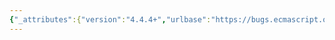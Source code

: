 ```yaml
---
{"_attributes":{"version":"4.4.4+","urlbase":"https://bugs.ecmascript.org/","maintainer":"dherman@mozilla.com"},"bug":{"bug_id":1451,"creation_ts":"2013-04-26 04:00:00 -0700","short_desc":"15.9.4.2: wrong font for \"x\" variable","delta_ts":"2013-05-14 18:13:43 -0700","product":"Draft for 6th Edition","component":"editorial issue","version":"Rev 14: March 8, 2013 Draft","rep_platform":"All","op_sys":"All","bug_status":"RESOLVED","resolution":"FIXED","priority":"Normal","bug_severity":"minor","everconfirmed":true,"reporter":{"uid":"andrebargull","name":"André Bargull"},"assigned_to":{"uid":"allen","name":"Allen Wirfs-Brock"},"long_desc":[{"commentid":3670,"comment_count":0,"who":{"uid":"andrebargull","name":"André Bargull"},"bug_when":"2013-04-26 04:00:04 -0700","thetext":"In 15.9.4.2 (Date.parse):\n> However, the expression\n>    Date.parse(x.toLocaleString())\n\nThe variable \"x\" is in wrong font, should be fixed width font."},{"commentid":3728,"comment_count":1,"who":{"uid":"allen","name":"Allen Wirfs-Brock"},"bug_when":"2013-05-12 12:51:12 -0700","thetext":"Fixed in rev 15 editor's draft."},{"commentid":3939,"comment_count":2,"who":{"uid":"allen","name":"Allen Wirfs-Brock"},"bug_when":"2013-05-14 18:13:43 -0700","thetext":"resolved in rev 15, May 14, 2013 draft"}]}}
---
```

